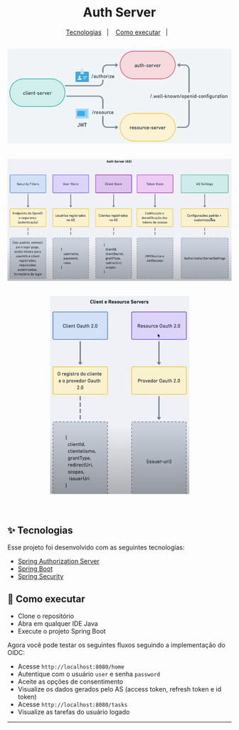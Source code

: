 <h1 align="center">
  Auth Server
</h1>

<p align="center">
  <a href="#-tecnologias">Tecnologias</a>&nbsp;&nbsp;&nbsp;|&nbsp;&nbsp;&nbsp;
  <a href="#-como-executar">Como executar</a>&nbsp;&nbsp;&nbsp;|&nbsp;&nbsp;&nbsp;
</p>


<h2 align="center">
  <img alt="architecture" title="architecture" src="doc/architecture.png" />
</h2>

<h2 align="center">
  <img alt="auth-server" title="auth-server" src="doc/auth-server.png" />
</h2>

<h2 align="center">
  <img alt="client-and-resource-servers" title="client-and-resource-servers" src="doc/client-and-resource-servers.png" />
</h2>
<br>

## ✨ Tecnologias

Esse projeto foi desenvolvido com as seguintes tecnologias:

- [Spring Authorization Server](https://spring.io/projects/spring-authorization-server)
- [Spring Boot](https://spring.io/projects/spring-boot)
- [Spring Security](https://spring.io/projects/spring-security)


## 🚀 Como executar

- Clone o repositório
- Abra em qualquer IDE Java
- Execute o projeto Spring Boot

Agora você pode testar os seguintes fluxos seguindo a implementação do OIDC:

- Acesse `http://localhost:8080/home`
- Autentique com o usuário `user` e senha `password`
- Aceite as opções de consentimento
- Visualize os dados gerados pelo AS (access token, refresh token e id token)
- Acesse `http://localhost:8080/tasks`
- Visualize as tarefas do usuário logado

---